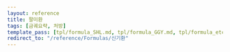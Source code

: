 ```yaml
---
layout: reference
title: 팔미환
tags: [금궤요략, 처방]
template_pass: [tpl/formula_SHL.md, tpl/formula_GGY.md, tpl/formula_etc.md]
redirect_to: "/reference/Formulas/신기환"
---
```

